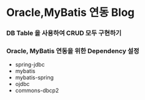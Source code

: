 # Oracle,MyBatis 연동 Blog
### DB Table 을 사용하여 CRUD 모두 구현하기

### Oracle, MyBatis 연동을 위한 Dependency 설정
* spring-jdbc
* mybatis
* mybatis-spring
* ojdbc
* commons-dbcp2